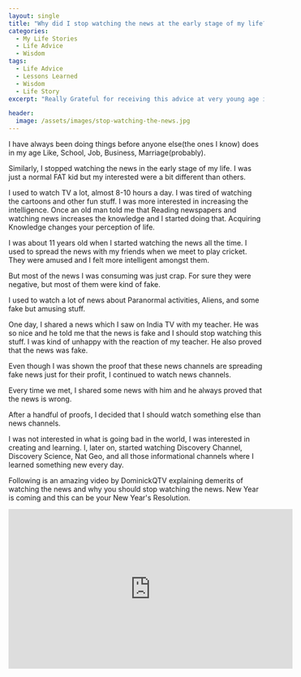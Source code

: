```yaml
---
layout: single
title: "Why did I stop watching the news at the early stage of my life?"
categories:
  - My Life Stories
  - Life Advice
  - Wisdom
tags:
  - Life Advice
  - Lessons Learned
  - Wisdom
  - Life Story
excerpt: "Really Grateful for receiving this advice at very young age in my life. This really can change your perception of life."

header:
  image: /assets/images/stop-watching-the-news.jpg
---
```


I have always been doing things before anyone else(the ones I know) does in my age Like, School, Job, Business, Marriage(probably).

Similarly, I stopped watching the news in the early stage of my life. I was just a normal FAT kid but my interested were a bit different than others.

I used to watch TV a lot, almost 8-10 hours a day. I was tired of watching the cartoons and other fun stuff. I was more interested in increasing the intelligence.
Once an old man told me that Reading newspapers and watching news increases the knowledge and I started doing that. Acquiring Knowledge changes your perception of life.

I was about 11 years old when I started watching the news all the time. I used to spread the news with my friends when we meet to play cricket. They were amused and I felt more intelligent amongst them.

But most of the news I was consuming was just crap. For sure they were negative, but most of them were kind of fake.

I used to watch a lot of news about Paranormal activities, Aliens, and some fake but amusing stuff.

One day, I shared a news which I saw on India TV with my teacher. He was so nice and he told me that the news is fake and I should stop watching this stuff.
I was kind of unhappy with the reaction of my teacher. He also proved that the news was fake.

Even though I was shown the proof that these news channels are spreading fake news just for their profit, I continued to watch news channels.

Every time we met, I shared some news with him and he always proved that the news is wrong.

After a handful of proofs, I decided that I should watch something else than news channels.

I was not interested in what is going bad in the world, I was interested in creating and learning.
I, later on, started watching Discovery Channel, Discovery Science, Nat Geo, and all those informational channels where I learned something new every day.

Following is an amazing video by DominickQTV explaining demerits of watching the news and why you should stop watching the news.
New Year is coming and this can be your New Year's Resolution.

<iframe width="560" height="315" src="https://www.youtube.com/embed/yYMN7o1Pw48" frameborder="0" allowfullscreen></iframe>
